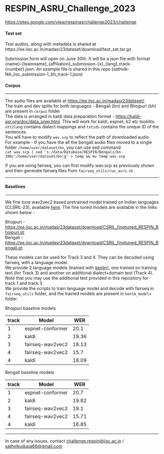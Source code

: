 # RESPIN_ASRU_Challenge_2023
https://sites.google.com/view/respinasrchallenge2023/challenge

<h4>Test set</h4>
Test audios, along with metadata is shared at https://ee.iisc.ac.in/madasr23dataset/download/test_set.tar.gz

Submission form will open on June 30th. It will be a json file with format {name}-{teamname}\_{affiliation}\_submission-{x}_{lang}_track-{number}.json. An example file is shared in this repo (sathvik-NA_iisc_submission-1_bh_track-1.json)
<h4>Corpus</h4>

---

The audio files are available at https://ee.iisc.ac.in/madasr23dataset/. <br>
The train and dev splits for both languages - Bengali (bn) and Bhojpuri (bh) are present in ```corpus``` folder <br>
The data is arranged in kaldi data preparation format - https://kaldi-asr.org/doc/data_prep.html. This will work for kaldi, espnet, k2 etc tooklits.  <br>
```utt2lang``` contains dialect mappings and ```txtids``` contains the unique ID of the sentences. <br>
You will have to modify ```wav.scp``` to reflect the path of downloaded audio.  <br>
For example - If you have the all the bengali audio files moved to a single folder ```/home/user/dataset/bn```, you can use sed command <br>
```cat wav.scp | sed 's:/data/Database/RESPIN/Bengali/bn-100/:/home/user/dataset/bn:g' > temp && mv temp wav.scp```

If you are using fairseq, you can first modify wav.scp as previously shown and then generate fairseq files from ```fairseq_utils/run_asru.sh``` <br>

---

<h4>Baselines</h4>

---
We fine tune wav2vec2 based pretrained model trained on Indian languages (CLSRIL-23), available <a href="https://github.com/Open-Speech-EkStep/vakyansh-models">here</a>.
The fine tuned models are available in the links shown below -

Bhojpuri - https://ee.iisc.ac.in/madasr23dataset/download/CSRIL_finetuned_RESPIN_Bhojpuri.pt <br>
Bengali - https://ee.iisc.ac.in/madasr23dataset/download/CSRIL_finetuned_RESPIN_Bengali.pt <br>

These models can be used for Track 3 and 4. They can be decoded using fairseq, with a language model. <br>
We provide 2 language models (trained with <a href="https://github.com/kpu/kenlm">kenlm</a>), one trained on training text (for Track 3) and another on additional dialect+domain text (Track 4). Note that you may use the additional text provided in this repository for track 1 and track 3.<br> 
We provide the scripts to train language model and decode with fairseq in ```fairseq_utils``` folder, and the trained models are present in ```kenlm_models``` folder.

Bhojpuri baseline models

| track  | Model | WER |
| ------------- | ------------- | ------------- |
| 1  | espnet-conformer  | 20.1 |
| 2  | kaldi  | 19.36 |
| 3  | fairseq-wav2vec2  | 18.13 |
| 4  | fairseq-wav2vec2  | 15.7 |
| 4  | kaldi  | 18.09 |

Bengali baseline models

| track  | Model | WER |
| ------------- | ------------- | ------------- |
| 1  | espnet-conformer  | 20.7 |
| 2  | kaldi  | 19.82 |
| 3  | fairseq-wav2vec2  | 19.1 |
| 4  | fairseq-wav2vec2  | 15.71 |
| 4  | kaldi  | 16.85 |


---
In case of any issues, contact challenge.respin@iisc.ac.in / sathvikudupa66@gmail.com
